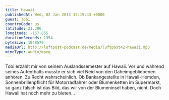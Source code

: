```yaml
---
title: Hawaii
publishedAt: Wed, 02 Jan 2013 15:19:43 +0000
guest: Tobi
countryCode: us
latitude: 21.306
longitude: -157.855
durationSeconds: 1354
byteSize: 1048576 
mediaUrl: http://luftpost-podcast.de/media/luftpost42-hawaii.mp3
mimeType: audio/mpeg
---
```


Tobi erzählt mir von seinem Auslandssemester auf Hawaii. Vor und während seines Aufenthalts musste er sich viel Neid von den Daheimgebliebenen anhören. Zu Recht wahrscheinlich. Ob Bankangestellte in Hawaii-Hemden, Sonnenbrillenpflicht für Motorradfahrer oder Blumenketten im Supermarkt, so ganz falsch ist das Bild, das wir von der Blumeninsel haben, nicht. Doch Hawaii hat noch mehr zu bieten…
